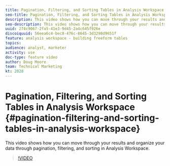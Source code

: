 ```yaml
---
title: Pagination, Filtering, and Sorting Tables in Analysis Workspace
seo-title: Pagination, Filtering, and Sorting Tables in Analysis Workspace - Adobe Analytics
description: This video shows how you can move through your results and organize your data through pagination, filtering, and sorting in Analysis Workspace.
seo-description: This video shows how you can move through your results and organize your data through pagination, filtering, and sorting in Analysis Workspace. - Adobe Analytics
uuid: 274c9067-2fa5-41e3-9d45-2a4c645f926e
discoiquuid: 56eea6c4-bec8-476c-8645-3d3298d9651f
feature: analysis workspace - building freeform tables
topics: 
audience: analyst, marketer
activity: use
doc-type: feature video
author: Doug Moore
team: Technical Marketing
kt: 2028
---
```


# Pagination, Filtering, and Sorting Tables in Analysis Workspace {#pagination-filtering-and-sorting-tables-in-analysis-workspace}

This video shows how you can move through your results and organize your data through pagination, filtering, and sorting in Analysis Workspace.

>[!VIDEO](https://video.tv.adobe.com/v/23968/?quality=12)